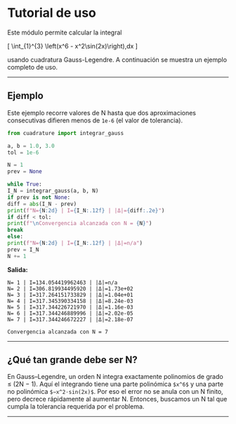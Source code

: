 # Tutorial de uso

Este módulo permite calcular la integral

\[
\int_{1}^{3} \left(x^6 - x^2\sin(2x)\right)\,dx
\]

usando cuadratura Gauss-Legendre. A continuación se muestra un ejemplo completo de uso.

---

## Ejemplo 

Este ejemplo recorre valores de N hasta que dos aproximaciones consecutivas difieren menos de `1e-6` (el valor de tolerancia).

```python
from cuadrature import integrar_gauss

a, b = 1.0, 3.0
tol = 1e-6

N = 1
prev = None

while True:
I_N = integrar_gauss(a, b, N)
if prev is not None:
diff = abs(I_N - prev)
print(f"N={N:2d} | I={I_N:.12f} | |Δ|={diff:.2e}")
if diff < tol:
print(f"\nConvergencia alcanzada con N = {N}")
break
else:
print(f"N={N:2d} | I={I_N:.12f} | |Δ|=n/a")
prev = I_N
N += 1
```

**Salida:**
```
N= 1 | I=134.054419962463 | |Δ|=n/a
N= 2 | I=306.819934495920 | |Δ|=1.73e+02
N= 3 | I=317.264151733829 | |Δ|=1.04e+01
N= 4 | I=317.345390334158 | |Δ|=8.24e-03
N= 5 | I=317.344226721970 | |Δ|=1.16e-03
N= 6 | I=317.344246889996 | |Δ|=2.02e-05
N= 7 | I=317.344246672227 | |Δ|=2.18e-07

Convergencia alcanzada con N = 7
```

---


## ¿Qué tan grande debe ser N?

En Gauss–Legendre, un orden N integra exactamente polinomios de grado ≤ (2N − 1).
Aquí el integrando tiene una parte polinómica `$x^6$` y una parte no polinómica `$−x^2·sin(2x)$`. Por eso el error no se anula con un N finito, pero decrece rápidamente al aumentar N. Entonces, buscamos un N tal que cumpla la tolerancia requerida por el problema.

---
